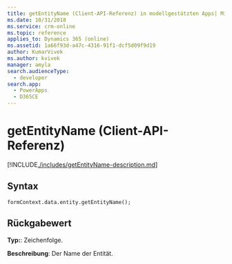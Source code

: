 ```yaml
---
title: getEntityName (Client-API-Referenz) in modellgestützten Apps| MicrosoftDocs
ms.date: 10/31/2018
ms.service: crm-online
ms.topic: reference
applies_to: Dynamics 365 (online)
ms.assetid: 1a66f93d-a47c-4316-91f1-dcf5d09f9d19
author: KumarVivek
ms.author: kvivek
manager: amyla
search.audienceType:
  - developer
search.app:
  - PowerApps
  - D365CE
---
```

# <a name="getentityname-client-api-reference"></a>getEntityName (Client-API-Referenz)



[!INCLUDE[./includes/getEntityName-description.md](./includes/getEntityName-description.md)]

## <a name="syntax"></a>Syntax

`formContext.data.entity.getEntityName();`

## <a name="return-value"></a>Rückgabewert

**Typ:**: Zeichenfolge.

**Beschreibung**: Der Name der Entität.



